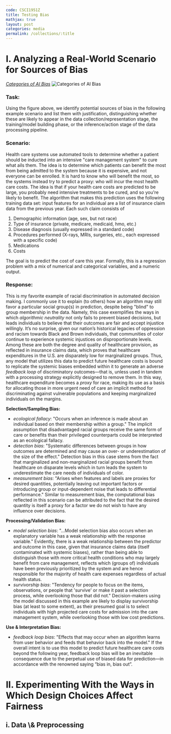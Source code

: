 ```yaml
---
code: CSCI1951Z
title: Testing Bias
mathjax: true
layout: post
categories: media
permalink: /collections/:title
---
```


<h1> I. Analyzing a Real-World Scenario for Sources of Bias </h1>

[*Categories of AI Bias*](https://nvlpubs.nist.gov/nistpubs/SpecialPublications/NIST.SP.1270.pdf) 
![Categories of AI Bias](https://antonellabasso.github.io/IMAGES/categories_AI_bias.png)

<h3> Task: </h3> 

Using the figure above, we identify potential sources of bias in the following example scenario and list them with justification, distinguishing whether these are likely to appear in the data collection/representation stage, the training/model building phase, or the inference/action stage of the data processing pipeline. 

<h3> Scenario: </h3> 

Health care systems use automated tools to determine whether a patient should be inducted into an intensive "care management system" to cure what ails them. The idea is to determine which patients can benefit the most from being admitted to the system because it is expensive, and not everyone can be enrolled. It is hard to know who will benefit the most, so the systems instead try to predict a proxy: who will incur the most health care costs. The idea is that if your health care costs are predicted to be large, you probably need intensive treatments to be cured, and so you're likely to benefit. The algorithm that makes this prediction uses the following training data set: input features for an individual are a list of insurance claim data from the previous year. Each such claim consists of

1. Demographic information (age, sex, but not race)
2. Type of insurance (private, medicare, medicaid, hmo, etc.)
3. Disease diagnosis (usually expressed in a standard code)
4. Procedures performed (X-rays, MRIs, surgeries, etc., each expressed with a specific code)
5. Medications
6. Costs

The goal is to predict the cost of care this year. Formally, this is a regression problem with a mix of numerical and categorical variables, and a numeric output. 

<h3> Response: </h3>  

This is my favorite example of racial discrimination in automated decision making. I commonly use it to explain (to others) how an algorithm may still favor a particular social group(s) in prediction, despite being "blind" to group membership in the data. Namely, this case exemplifies the ways in which *algorithmic neutrality* not only fails to prevent biased decisions, but leads individuals to believe that their outcomes are fair and accept injustice willingly. It’s no surprise, given our nation’s historical legacies of oppression and racism towards Black and Brown individuals, that communities of color continue to experience systemic injustices on disproportionate levels. Among these are both the degree and quality of healthcare provision, as reflected in insurance claims data, which proves that healthcare expenditures in the U.S. are disparately low for marginalized groups. Thus, any model that utilizes this data to predict future healthcare costs is bound to replicate the systemic biases embedded within it to generate an adverse *feedback loop* of discriminatory outcomes&mdash;that is, unless used in tandem with a processing strategy explicitly designed to remove them. In this way, healthcare expenditure becomes a *proxy* for race, making its use as a basis for allocating those in more urgent need of care an implicit method for discriminating against vulnerable populations and keeping marginalized individuals on the margins. 

**Selection/Sampling Bias:**
- *ecological fallacy*: "Occurs when an inference is made about an individual based on their membership within a group." The implicit assumption that disadvantaged racial groups receive the same form of care or benefits than their privileged counterparts could be interpreted as an ecological fallacy. 
- *detection bias*: "Systematic differences between groups in how outcomes are determined and may cause an over- or underestimation of the size of the effect." Detection bias in this case stems from the fact that marginalized and non-marginalized racial groups benefit from healthcare on disparate levels which in turn leads the system to underestimate the care needs of individuals of color.
- *measurement bias*: "Arises when features and labels are proxies for desired quantities, potentially leaving out important factors or introducing group or input-dependent noise that leads to differential performance." Similar to measurement bias, the computational  bias reflected in this scenario can be attributed to the fact that the desired quantity is itself a proxy for a factor we do not wish to have any influence over decisions. 

**Processing/Validation Bias:**
- *model selection bias*: "...Model selection bias also occurs when an explanatory variable has a weak relationship with the response variable." Evidently, there is a weak relationship between the predictor and outcome in this case, given that insurance claims data (itself contaminated with systemic biases), rather than being able to distinguish those with more critical health conditions who may largely benefit from care management, reflects which (groups of) individuals have been previously prioritized by the system and are hence responsible for the majority of health care expenses regardless of actual health status.
- *survivorship bias*: "Tendency for people to focus on the items, observations, or people that 'survive' or make it past a selection process, while overlooking those that did not." Decision-makers using the model discussed in this example are likely to display survivorship bias (at least to some extent), as their presumed goal is to select individuals with high projected care costs for admission into the care management system, while overlooking those with low cost predictions.

**Use & Interpretation Bias:**
- *feedback loop bias*: "Effects that may occur when an algorithm learns from user behavior and feeds that behavior back into the model." If the overall intent is to use this model to predict future healthcare care costs beyond the following year, feedback loop bias will be an inevitable consequence due to the perpetual use of biased data for prediction&mdash;in accordance with the renowned saying “bias in, bias out”.  


<h1> II.  Experimenting With the Ways in Which Design Choices Affect Fairness </h1>
<h2> i. Data \& Preprocessing </h2>
